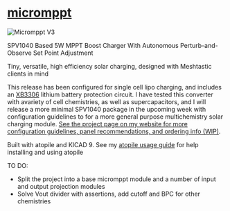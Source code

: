 # [micromppt](https://eigenlucy.github.io/projects/micromppt/)

![Micromppt V3](https://eigenlucy.github.io/assets/img/Gallery/micrompptv3.png)

SPV1040 Based 5W MPPT Boost Charger With Autonomous Perturb-and-Observe Set Point Adjustment

Tiny, versatile, high efficiency solar charging, designed with Meshtastic clients in mind

This release has been configured for single cell lipo charging, and includes an [XB3306](https://www.lcsc.com/datasheet/lcsc_datasheet_2106062206_XySemi-XB3306D_C2759992.pdf) lithium battery protection circuit. I have tested this converter with avariety of cell chemistries, as well as supercapacitors, and I will release a more minimal SPV1040 package in the upcoming week with configuration guidelines to for a more general purpose multichemistry solar charging module. [See the project page on my website for more configuration guidelines, panel recommendations, and ordering info (WIP)](https://eigenlucy.github.io/projects/micromppt/).

Built with atopile and KICAD 9. See my [atopile usage guide](/ATO_USAGE.md) for help installing and using atopile

TO DO:
- Split the project into a base micromppt module and a number of input and output projection modules
- Solve Vout divider with assertions, add cutoff and BPC for other chemistries
